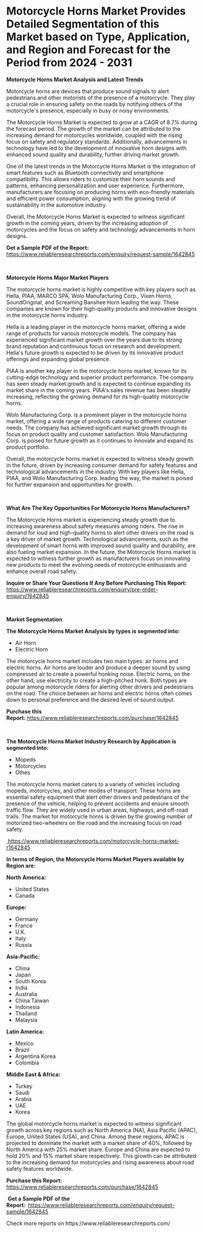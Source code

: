<p><h1>Motorcycle Horns Market Provides Detailed Segmentation of this Market based on Type, Application, and Region and Forecast for the Period from 2024 - 2031</h1></p><p><strong>Motorcycle Horns Market Analysis and Latest Trends</strong></p>
<p><p>Motorcycle horns are devices that produce sound signals to alert pedestrians and other motorists of the presence of a motorcycle. They play a crucial role in ensuring safety on the roads by notifying others of the motorcycle's presence, especially in busy or noisy environments.</p><p>The Motorcycle Horns Market is expected to grow at a CAGR of 8.7% during the forecast period. The growth of the market can be attributed to the increasing demand for motorcycles worldwide, coupled with the rising focus on safety and regulatory standards. Additionally, advancements in technology have led to the development of innovative horn designs with enhanced sound quality and durability, further driving market growth.</p><p>One of the latest trends in the Motorcycle Horns Market is the integration of smart features such as Bluetooth connectivity and smartphone compatibility. This allows riders to customize their horn sounds and patterns, enhancing personalization and user experience. Furthermore, manufacturers are focusing on producing horns with eco-friendly materials and efficient power consumption, aligning with the growing trend of sustainability in the automotive industry.</p><p>Overall, the Motorcycle Horns Market is expected to witness significant growth in the coming years, driven by the increasing adoption of motorcycles and the focus on safety and technology advancements in horn designs.</p></p>
<p><strong>Get a Sample PDF of the Report:&nbsp;</strong> <a href="https://www.reliableresearchreports.com/enquiry/request-sample/1642845">https://www.reliableresearchreports.com/enquiry/request-sample/1642845</a></p>
<p>&nbsp;</p>
<p><strong>Motorcycle Horns Major Market Players</strong></p>
<p><p>The motorcycle horns market is highly competitive with key players such as Hella, PIAA, MARCO SPA, Wolo Manufacturing Corp., Vixen Horns, SoundOriginal, and Screaming Banshee Horn leading the way. These companies are known for their high-quality products and innovative designs in the motorcycle horns industry.</p><p>Hella is a leading player in the motorcycle horns market, offering a wide range of products for various motorcycle models. The company has experienced significant market growth over the years due to its strong brand reputation and continuous focus on research and development. Hella's future growth is expected to be driven by its innovative product offerings and expanding global presence.</p><p>PIAA is another key player in the motorcycle horns market, known for its cutting-edge technology and superior product performance. The company has seen steady market growth and is expected to continue expanding its market share in the coming years. PIAA's sales revenue has been steadily increasing, reflecting the growing demand for its high-quality motorcycle horns.</p><p>Wolo Manufacturing Corp. is a prominent player in the motorcycle horns market, offering a wide range of products catering to different customer needs. The company has achieved significant market growth through its focus on product quality and customer satisfaction. Wolo Manufacturing Corp. is poised for future growth as it continues to innovate and expand its product portfolio.</p><p>Overall, the motorcycle horns market is expected to witness steady growth in the future, driven by increasing consumer demand for safety features and technological advancements in the industry. With key players like Hella, PIAA, and Wolo Manufacturing Corp. leading the way, the market is poised for further expansion and opportunities for growth.</p></p>
<p>&nbsp;</p>
<p><strong>What Are The Key Opportunities For Motorcycle Horns Manufacturers?</strong></p>
<p><p>The Motorcycle Horns market is experiencing steady growth due to increasing awareness about safety measures among riders. The rise in demand for loud and high-quality horns to alert other drivers on the road is a key driver of market growth. Technological advancements, such as the development of smart horns with improved sound quality and durability, are also fueling market expansion. In the future, the Motorcycle Horns market is expected to witness further growth as manufacturers focus on innovating new products to meet the evolving needs of motorcycle enthusiasts and enhance overall road safety.</p></p>
<p><strong>Inquire or Share Your Questions If Any Before Purchasing This Report:</strong> <a href="https://www.reliableresearchreports.com/enquiry/pre-order-enquiry/1642845">https://www.reliableresearchreports.com/enquiry/pre-order-enquiry/1642845</a></p>
<p>&nbsp;</p>
<p><strong>Market Segmentation</strong></p>
<p><strong>The Motorcycle Horns Market Analysis by types is segmented into:</strong></p>
<p><ul><li>Air Horn</li><li>Electric Horn</li></ul></p>
<p><p>The motorcycle horns market includes two main types: air horns and electric horns. Air horns are louder and produce a deeper sound by using compressed air to create a powerful honking noise. Electric horns, on the other hand, use electricity to create a high-pitched honk. Both types are popular among motorcycle riders for alerting other drivers and pedestrians on the road. The choice between air horns and electric horns often comes down to personal preference and the desired level of sound output.</p></p>
<p><strong>Purchase this Report:&nbsp;</strong><a href="https://www.reliableresearchreports.com/purchase/1642845">https://www.reliableresearchreports.com/purchase/1642845</a></p>
<p>&nbsp;</p>
<p><strong>The Motorcycle Horns Market Industry Research by Application is segmented into:</strong></p>
<p><ul><li>Mopeds</li><li>Motorcycles</li><li>Othes</li></ul></p>
<p><p>The motorcycle horns market caters to a variety of vehicles including mopeds, motorcycles, and other modes of transport. These horns are essential safety equipment that alert other drivers and pedestrians of the presence of the vehicle, helping to prevent accidents and ensure smooth traffic flow. They are widely used in urban areas, highways, and off-road trails. The market for motorcycle horns is driven by the growing number of motorized two-wheelers on the road and the increasing focus on road safety.</p></p>
<p><a href="https://www.reliableresearchreports.com/motorcycle-horns-market-r1642845">&nbsp;https://www.reliableresearchreports.com/motorcycle-horns-market-r1642845</a></p>
<p><strong>In terms of Region, the Motorcycle Horns Market Players available by Region are:</strong></p>
<p>
    <p> <strong> North America: </strong>
        <ul>
            <li>United States</li>
            <li>Canada</li>
        </ul>
        </p> 
    <p> <strong> Europe: </strong>
        <ul>
            <li>Germany</li>
            <li>France</li>
            <li>U.K.</li>
            <li>Italy</li>
            <li>Russia</li>
        </ul>
        </p> 
    <p> <strong> Asia-Pacific: </strong>
        <ul>
            <li>China</li>
            <li>Japan</li>
            <li>South Korea</li>
            <li>India</li>
            <li>Australia</li>
            <li>China Taiwan</li>
            <li>Indonesia</li>
            <li>Thailand</li>
            <li>Malaysia</li>
        </ul>
        </p> 
    <p> <strong> Latin America: </strong>
        <ul>
            <li>Mexico</li>
            <li>Brazil</li>
            <li>Argentina Korea</li>
            <li>Colombia</li>
        </ul>
        </p> 
    <p> <strong> Middle East & Africa: </strong>
        <ul>
            <li>Turkey</li>
            <li>Saudi</li>
            <li>Arabia</li>
            <li>UAE</li>
            <li>Korea</li>
        </ul>
    </p>
    </p>
<p><p>The global motorcycle horns market is expected to witness significant growth across key regions such as North America (NA), Asia Pacific (APAC), Europe, United States (USA), and China. Among these regions, APAC is projected to dominate the market with a market share of 40%, followed by North America with 25% market share. Europe and China are expected to hold 20% and 15% market share respectively. This growth can be attributed to the increasing demand for motorcycles and rising awareness about road safety features worldwide.</p></p>
<p><strong>Purchase this Report: </strong><a href="https://www.reliableresearchreports.com/purchase/1642845">https://www.reliableresearchreports.com/purchase/1642845</a></p>
<p>&nbsp;<strong>Get a Sample PDF of the Report:&nbsp;&nbsp;</strong><a href="https://www.reliableresearchreports.com/enquiry/request-sample/1642845">https://www.reliableresearchreports.com/enquiry/request-sample/1642845</a></p>
<p><strong></strong></p>
<p>Check more reports on https://www.reliableresearchreports.com/</p>